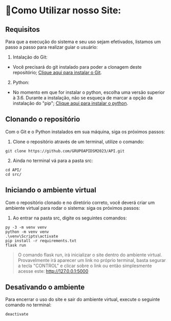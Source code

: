 # 🤔Como Utilizar nosso Site:

## Requisitos

Para que a execução do sistema e seu uso sejam efetivados, listamos um passo a passo para realizar guiar o usuário:

1. Intalação do Git:
  - Você precisará do git instalado para poder a clonagem deste repositório; [Clique aqui para instalar o Git](https://git-scm.com/downloads). 

2. Python:
  - No momento em que for instalar o python, escolha uma versão superior à 3.6. Durante a instalação, não se esqueça de marcar a opção da instalação do "pip"; [Clique aqui para instalar o python](https://www.python.org/downloads/).

## Clonando o repositório

Com o Git e o Python instalados em sua máquina, siga os próximos passos:

1. Clone o repositório através de um terminal, utilize o comando:

```
git clone https://github.com/GRUPOAPIDSM2023/API.git
``` 

2. Ainda no terminal vá para a pasta src:
```
cd API/
cd src/
```

## Iniciando o ambiente virtual

Com o repositório clonado e no diretório correto, você deverá criar um ambiente virtual para rodar o sistema: siga os próximos passos:

1. Ao entrar na pasta src, digite os seguintes comandos:
```
py -3 -m venv venv
python -m venv venv
.\venv\Scripts\activate
pip install -r requirements.txt
flask run
```

> O comando flask run, irá inicializar o site dentro do ambiente virtual.
> Provavelmente irá aparecer um link no próprio terminal, basta segurar a tecla "CONTROL" e clicar sobre o link ou então simplesmente acesse este: http://127.0.0.1:5000

## Desativando o ambiente

Para encerrar o uso do site e sair do ambiente virtual, execute o seguinte comando no terminal:
```
deactivate
```
